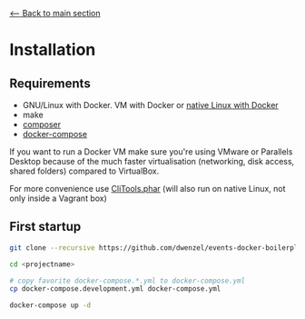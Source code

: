 [<-- Back to main section](../README.md)

# Installation

## Requirements

- GNU/Linux with Docker. VM with Docker or [native Linux with Docker](http://docs.docker.com/linux/step_one/)
- make
- [composer](https://getcomposer.org/)
- [docker-compose](https://github.com/docker/compose)

If you want to run a Docker VM make sure you're using VMware or Parallels Desktop because of
the much faster virtualisation (networking, disk access, shared folders) compared to VirtualBox.

For more convenience use [CliTools.phar](https://github.com/webdevops/clitools) (will also run on native Linux, not only inside a Vagrant box)

## First startup

```bash
git clone --recursive https://github.com/dwenzel/events-docker-boilerplate.git <projectname>

cd <projectname>

# copy favorite docker-compose.*.yml to docker-compose.yml
cp docker-compose.development.yml docker-compose.yml

docker-compose up -d
```
